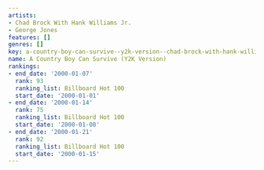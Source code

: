 ```yaml
---
artists:
- Chad Brock With Hank Williams Jr.
- George Jones
features: []
genres: []
key: a-country-boy-can-survive--y2k-version--chad-brock-with-hank-williams-jr--george-jones
name: A Country Boy Can Survive (Y2K Version)
rankings:
- end_date: '2000-01-07'
  rank: 93
  ranking_list: Billboard Hot 100
  start_date: '2000-01-01'
- end_date: '2000-01-14'
  rank: 75
  ranking_list: Billboard Hot 100
  start_date: '2000-01-08'
- end_date: '2000-01-21'
  rank: 92
  ranking_list: Billboard Hot 100
  start_date: '2000-01-15'
---
```


